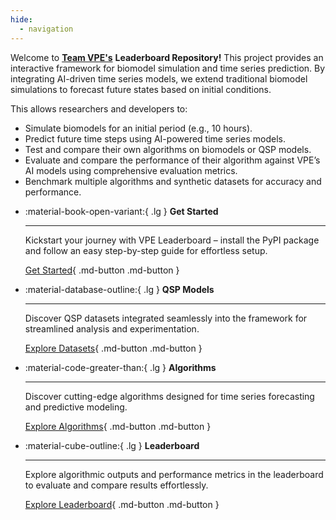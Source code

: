```yaml
---
hide:
  - navigation
---
```


Welcome to [**Team VPE's**](https://github.com/VirtualPatientEngine) **Leaderboard Repository!** This project provides an interactive framework for biomodel simulation and time series prediction. By integrating AI-driven time series models, we extend traditional biomodel simulations to forecast future states based on initial conditions.

This allows researchers and developers to:

- Simulate biomodels for an initial period (e.g., 10 hours).
- Predict future time steps using AI-powered time series models.
- Test and compare their own algorithms on biomodels or QSP models.
- Evaluate and compare the performance of their algorithm against VPE’s AI models using       comprehensive evaluation metrics.
- Benchmark multiple algorithms and synthetic datasets for accuracy and performance.

<div class="grid cards" markdown>

-   :material-book-open-variant:{ .lg } __Get Started__

    ---

    Kickstart your journey with VPE Leaderboard – install the PyPI package and follow an easy step-by-step guide for effortless setup.

    [Get Started](user-guide){ .md-button .md-button }
    

-   :material-database-outline:{ .lg } __QSP Models__

    ---

    Discover QSP datasets integrated seamlessly into the framework for streamlined analysis and experimentation.

    [Explore Datasets](qspdataset){ .md-button .md-button }

-   :material-code-greater-than:{ .lg } __Algorithms__

    ---

    Discover cutting-edge algorithms designed for time series forecasting and predictive modeling.

    [Explore Algorithms](algorithms){ .md-button .md-button }

-   :material-cube-outline:{ .lg } __Leaderboard__

    ---

    Explore algorithmic outputs and performance metrics in the leaderboard to evaluate and compare results effortlessly.

    [Explore Leaderboard](leaderboard){ .md-button .md-button }



</div>
